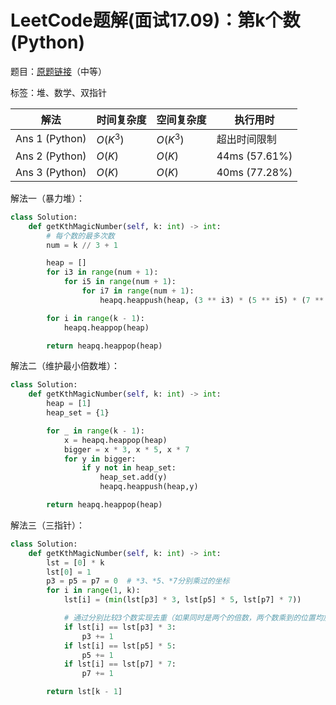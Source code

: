 # LeetCode题解(面试17.09)：第k个数(Python)

题目：[原题链接](https://leetcode-cn.com/problems/get-kth-magic-number-lcci/)（中等）

标签：堆、数学、双指针

| 解法           | 时间复杂度 | 空间复杂度 | 执行用时      |
| -------------- | ---------- | ---------- | ------------- |
| Ans 1 (Python) | $O(K^3)$   | $O(K^3)$   | 超出时间限制  |
| Ans 2 (Python) | $O(K)$     | $O(K)$     | 44ms (57.61%) |
| Ans 3 (Python) | $O(K)$     | $O(K)$     | 40ms (77.28%) |

解法一（暴力堆）：

```python
class Solution:
    def getKthMagicNumber(self, k: int) -> int:
        # 每个数的最多次数
        num = k // 3 + 1

        heap = []
        for i3 in range(num + 1):
            for i5 in range(num + 1):
                for i7 in range(num + 1):
                    heapq.heappush(heap, (3 ** i3) * (5 ** i5) * (7 ** i7))

        for i in range(k - 1):
            heapq.heappop(heap)

        return heapq.heappop(heap)
```

解法二（维护最小倍数堆）：

```python
class Solution:
    def getKthMagicNumber(self, k: int) -> int:
        heap = [1]
        heap_set = {1}

        for _ in range(k - 1):
            x = heapq.heappop(heap)
            bigger = x * 3, x * 5, x * 7
            for y in bigger:
                if y not in heap_set:
                    heap_set.add(y)
                    heapq.heappush(heap,y)

        return heapq.heappop(heap)
```

解法三（三指针）：

```python
class Solution:
    def getKthMagicNumber(self, k: int) -> int:
        lst = [0] * k
        lst[0] = 1
        p3 = p5 = p7 = 0  # *3、*5、*7分别乘过的坐标
        for i in range(1, k):
            lst[i] = (min(lst[p3] * 3, lst[p5] * 5, lst[p7] * 7))

            # 通过分别比较3个数实现去重（如果同时是两个的倍数，两个数乘到的位置均加1）
            if lst[i] == lst[p3] * 3:
                p3 += 1
            if lst[i] == lst[p5] * 5:
                p5 += 1
            if lst[i] == lst[p7] * 7:
                p7 += 1

        return lst[k - 1]
```